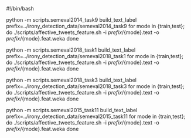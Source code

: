 #!/bin/bash

python -m scripts.semeval2014_task9 build_text_label
prefix=../irony_detection_data/semeval2014_task9
for mode in {train,test}; do
    ./scripts/affective_tweets_feature.sh -i ${prefix}/${mode}.text -o ${prefix}/${mode}.feat.weka
done

python -m scripts.semeval2018_task1 build_text_label
prefix=../irony_detection_data/semeval2018_task1
for mode in {train,test}; do
    ./scripts/affective_tweets_feature.sh -i ${prefix}/${mode}.text -o ${prefix}/${mode}.feat.weka
done

python -m scripts.semeval2018_task3 build_text_label
prefix=../irony_detection_data/semeval2018_task3
for mode in {train,test}; do
    ./scripts/affective_tweets_feature.sh -i ${prefix}/${mode}.text -o ${prefix}/${mode}.feat.weka
done


python -m scripts.semeval2015_task11 build_text_label
prefix=../irony_detection_data/semeval2015_task11
for mode in {train,test}; do
    ./scripts/affective_tweets_feature.sh -i ${prefix}/${mode}.text -o ${prefix}/${mode}.feat.weka
done

